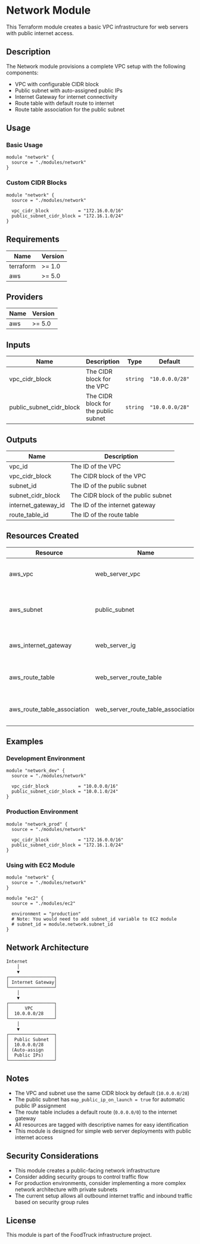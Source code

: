 # Network Module

This Terraform module creates a basic VPC infrastructure for web servers with public internet access.

## Description

The Network module provisions a complete VPC setup with the following components:
- VPC with configurable CIDR block
- Public subnet with auto-assigned public IPs
- Internet Gateway for internet connectivity
- Route table with default route to internet
- Route table association for the public subnet

## Usage

### Basic Usage

```hcl
module "network" {
  source = "./modules/network"
}
```

### Custom CIDR Blocks

```hcl
module "network" {
  source = "./modules/network"

  vpc_cidr_block           = "172.16.0.0/16"
  public_subnet_cidr_block = "172.16.1.0/24"
}
```

## Requirements

| Name | Version |
|------|---------|
| terraform | >= 1.0 |
| aws | >= 5.0 |

## Providers

| Name | Version |
|------|---------|
| aws | >= 5.0 |

## Inputs

| Name | Description | Type | Default | Required |
|------|-------------|------|---------|:--------:|
| vpc_cidr_block | The CIDR block for the VPC | `string` | `"10.0.0.0/28"` | no |
| public_subnet_cidr_block | The CIDR block for the public subnet | `string` | `"10.0.0.0/28"` | no |

## Outputs

| Name | Description |
|------|-------------|
| vpc_id | The ID of the VPC |
| vpc_cidr_block | The CIDR block of the VPC |
| subnet_id | The ID of the public subnet |
| subnet_cidr_block | The CIDR block of the public subnet |
| internet_gateway_id | The ID of the internet gateway |
| route_table_id | The ID of the route table |

## Resources Created

| Resource | Name | Description |
|----------|------|-------------|
| aws_vpc | web_server_vpc | Main VPC for the web server infrastructure |
| aws_subnet | public_subnet | Public subnet with auto-assigned public IPs |
| aws_internet_gateway | web_server_ig | Internet Gateway for VPC internet connectivity |
| aws_route_table | web_server_route_table | Route table with default route to internet |
| aws_route_table_association | web_server_route_table_association | Associates the route table with the public subnet |

## Examples

### Development Environment

```hcl
module "network_dev" {
  source = "./modules/network"

  vpc_cidr_block           = "10.0.0.0/16"
  public_subnet_cidr_block = "10.0.1.0/24"
}
```

### Production Environment

```hcl
module "network_prod" {
  source = "./modules/network"

  vpc_cidr_block           = "172.16.0.0/16"
  public_subnet_cidr_block = "172.16.1.0/24"
}
```

### Using with EC2 Module

```hcl
module "network" {
  source = "./modules/network"
}

module "ec2" {
  source = "./modules/ec2"

  environment = "production"
  # Note: You would need to add subnet_id variable to EC2 module
  # subnet_id = module.network.subnet_id
}
```

## Network Architecture

```
Internet
    │
    ▼
┌─────────────────┐
│ Internet Gateway│
└─────────────────┘
    │
    ▼
┌─────────────────┐
│      VPC        │
│  10.0.0.0/28    │
└─────────────────┘
    │
    ▼
┌─────────────────┐
│  Public Subnet  │
│  10.0.0.0/28    │
│ (Auto-assign    │
│  Public IPs)    │
└─────────────────┘
```

## Notes

- The VPC and subnet use the same CIDR block by default (`10.0.0.0/28`)
- The public subnet has `map_public_ip_on_launch = true` for automatic public IP assignment
- The route table includes a default route (`0.0.0.0/0`) to the internet gateway
- All resources are tagged with descriptive names for easy identification
- This module is designed for simple web server deployments with public internet access

## Security Considerations

- This module creates a public-facing network infrastructure
- Consider adding security groups to control traffic flow
- For production environments, consider implementing a more complex network architecture with private subnets
- The current setup allows all outbound internet traffic and inbound traffic based on security group rules

## License

This module is part of the FoodTruck infrastructure project.
